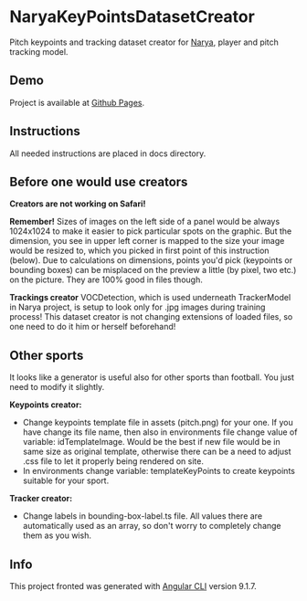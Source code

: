# NaryaKeyPointsDatasetCreator
Pitch keypoints and tracking dataset creator for [Narya](https://github.com/DonsetPG/narya), player and pitch tracking model.

## Demo
Project is available at [Github Pages](https://kkoripl.github.io/NaryaKeyPointsDatasetCreator/).

## Instructions
All needed instructions are placed in docs directory.

## Before one would use creators
**Creators are not working on Safari!**

**Remember!** Sizes of images on the left side of a panel would be always 1024x1024 to make it easier to pick particular spots on the graphic. But the dimension, you see in upper left corner is mapped to the size your image would be resized to, which you picked in first point of this instruction (below). Due to calculations on dimensions, points you'd pick (keypoints or bounding boxes) can be misplaced on the preview a little (by pixel, two etc.) on the picture. They are 100% good in files though.

**Trackings creator** 
VOCDetection, which is used underneath TrackerModel in Narya project, is setup to look only for .jpg images during training process! 
This dataset creator is not changing extensions of loaded files, so one need to do it him or herself beforehand! 

## Other sports
It looks like a generator is useful also for other sports than football. You just need to modify it slightly.

**Keypoints creator:**
- Change keypoints template file in assets (pitch.png) for your one. If you have change its file name, then also in environments file change value of variable: idTemplateImage. Would be the best if new file would be in same size as original template, otherwise there can be a need to adjust .css file to let it properly being rendered on site.
- In environments change variable: templateKeyPoints to create keypoints suitable for your sport.

**Tracker creator:**
- Change labels in bounding-box-label.ts file. All values there are automatically used as an array, so don't worry to completely change them as you wish.

## Info
This project fronted was generated with [Angular CLI](https://github.com/angular/angular-cli) version 9.1.7.
